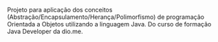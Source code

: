 Projeto para aplicação dos conceitos (Abstração/Encapsulamento/Herança/Polimorfismo) de programação Orientada a Objetos utilizando a linguagem Java.
Do curso de formação Java Developer da dio.me.

